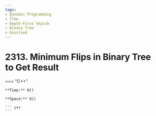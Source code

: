 ```yaml
---
tags:
- Dynamic Programming
- Tree
- Depth-First Search
- Binary Tree
- Unsolved
---
```



# 2313. Minimum Flips in Binary Tree to Get Result

=== "C++"

    **Time:** O()

    **Space:** O()

    ``` c++
    ```
